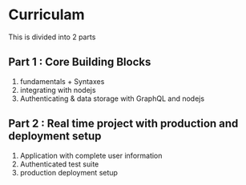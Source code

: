 # Curriculam

This is divided into 2 parts

## Part 1 : Core Building Blocks

1. fundamentals + Syntaxes
2. integrating with nodejs
3. Authenticating & data storage with GraphQL and nodejs

## Part 2 : Real time project with production and deployment setup

1. Application with complete user information
2. Authenticated test suite
3. production deployment setup
